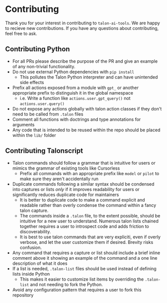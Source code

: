 # Contributing

Thank you for your interest in contributing to `talon-ai-tools`. We are happy to recieve new contributions. If you have any questions about contributing, feel free to ask.

## Contributing Python

- For all PRs please describe the purpose of the PR and give an example of any non-trivial functionality.
- Do not use external Python dependencies with `pip install`
  - This pollutes the Talon Python interpreter and can have unintended side effects 
- Prefix all actions exposed from a module with `gpt_` or another appropriate prefix to distinguish it in the global namespace 
  - i.e. Write a function like `actions.user.gpt_query()` not `actions.user.query()`
- Do not expose any actions globally with talon action classes if they don't need to be called from `.talon` files
- Comment all functions with doctrings and type annotations for arguments
- Any code that is intended to be reused within the repo should be placed within the `lib/` folder

## Contributing Talonscript

- Talon commands should follow a grammar that is intuitive for users or mimics the grammar of existing tools like Cursorless
    - Prefix all commands with an appropriate prefix like `model` or `pilot` to make sure they aren't accidentally run
- Duplicate commands following a similar syntax should be condensed into captures or lists _only_ if it improves readability for users or significantly reduces duplicate code for maintainers
    - It is better to duplicate code to make a command explicit and readable rather than overly condense the command within a fancy talon capture.
    - The commands inside a `.talon` file, to the extent possible, should be intuitive for a new user to understand. Numerous talon lists chained together requires a user to introspect code and adds friction to discoverability. 
    - It is best to use talon commands that are very expliciti, even if overly verbose, and let the user customize them if desired. Brevity risks confusion. 
- Any command that requires a capture or list should include a brief inline comment above it showing an example of the command and a one line description of what it does
- If a list is needed, `.talon-list` files should be used instead of defining lists inside Python
    - This makes it easier to customize list items by overriding the `.talon-list` and not needing to fork the Python. 
- Avoid any configuration pattern that requires a user to fork this repository
